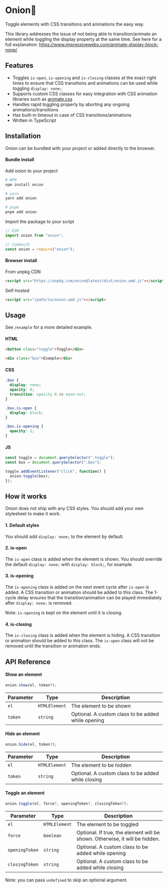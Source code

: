 # Onion🧅

Toggle elements with CSS transitions and animations the easy way.

This library addresses the issue of not being able to transition/animate an element while toggling the display property at the same time. See here for a full explanation: https://www.impressivewebs.com/animate-display-block-none/

## Features

- Toggles `is-open`, `is-opening` and `is-closing` classes at the exact right times to ensure that CSS transitions and animations can be used while toggling `display: none;`
- Supports custom CSS classes for easy integration with CSS animation libraries such as [animate.css](https://animate.style/)
- Handles rapid toggling properly by aborting any ongoing animations/transitions
- Has built-in timeout in case of CSS transitions/animations
- Written in TypeScript

## Installation

Onion can be bundled with your project or added directly to the browser.

#### Bundle install

Add onion to your project

```bash
# NPM
npm install onion

# yarn
yarn add onion

# pnpm
pnpm add onion
```

Import the package to your script

```js
// ESM
import onion from "onion";

// CommonJS
const onion = require("onion");
```

#### Browser install

From unpkg CDN

```html
<script src="https://unpkg.com/onion@latest/dist/onion.umd.js"></script>
```

Self-hosted

```html
<script src="/path/to/onion.umd.js"></script>
```

## Usage

See `/example` for a more detailed example.

#### HTML

```html
<button class="toggle">Toggle</div>

<div class="box">Example</div>
```

#### CSS

```css
.box {
  display: none;
  opacity: 0;
  transition: opacity 0.4s ease-out;
}

.box.is-open {
  display: block;
}

.box.is-opening {
  opacity: 1;
}
```

#### JS

```js
const toggle = document.querySelector(".toggle");
const box = document.querySelector(".box");

toggle.addEventListener("click", function() {
  onion.toggle(box);
});
```

## How it works

Onion does not ship with any CSS styles. You should add your own stylesheet to make it work.

#### 1. Default styles

You should add `display: none;` to the element by default.

#### 2. is-open

The `is-open` class is added when the element is shown. You should override the default `display: none;` with `display: block;`, for example.

#### 3. is-opening

The `is-opening` class is added on the next event cycle after `is-open` is added. A CSS transition or animation should be added to this class. The 1-cycle delay ensures that the transition/animation can be played immediately after `display: none;` is removed.

Note: `is-opening` is kept on the element until it is closing.

#### 4. is-closing

The `is-closing` class is added when the element is hiding. A CSS transition or animation should be added to this class. The `is-open` class will not be removed until the transition or animation ends.


## API Reference

#### Show an element

```js
onion.show(el, token?);
```

| Parameter | Type | Description |
| --------- | ---- | ----------- |
| `el` | `HTMLElement` | The element to be shown |
| `token` | `string` | Optional. A custom class to be added while opening |

#### Hide an element

```js
onion.hide(el, token?);
```

| Parameter | Type | Description |
| --------- | ---- | ----------- |
| `el` | `HTMLElement` | The element to be hidden |
| `token` | `string` | Optional. A custom class to be added while closing |

#### Toggle an element

```js
onion.toggle(el, force?, openingToken?, closingToken?);
```

| Parameter | Type | Description |
| --------- | ---- | ----------- |
| `el` | `HTMLElement` | The element to be toggled |
| `force` | `boolean` | Optional. If true, the element will be shown. Otherwise, it will be hidden. |
| `openingToken` | `string` | Optional. A custom class to be added while opening |
| `closingToken` | `string` | Optional. A custom class to be added while closing |

Note: you can pass `undefined` to skip an optional argument.
